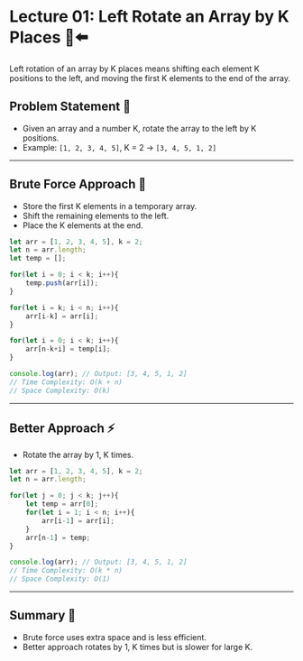# Lecture 01: Left Rotate an Array by K Places 🔄⬅️

Left rotation of an array by K places means shifting each element K positions to the left, and moving the first K elements to the end of the array.

## Problem Statement 🤔

- Given an array and a number K, rotate the array to the left by K positions.
- Example: `[1, 2, 3, 4, 5]`, K = 2 → `[3, 4, 5, 1, 2]`

---

## Brute Force Approach 🐢

- Store the first K elements in a temporary array.
- Shift the remaining elements to the left.
- Place the K elements at the end.

```javascript
let arr = [1, 2, 3, 4, 5], k = 2;
let n = arr.length;
let temp = [];

for(let i = 0; i < k; i++){
    temp.push(arr[i]);
}

for(let i = k; i < n; i++){
    arr[i-k] = arr[i];
}

for(let i = 0; i < k; i++){
    arr[n-k+i] = temp[i];
}

console.log(arr); // Output: [3, 4, 5, 1, 2]
// Time Complexity: O(k + n)
// Space Complexity: O(k)
```

---

## Better Approach ⚡

- Rotate the array by 1, K times.

```javascript
let arr = [1, 2, 3, 4, 5], k = 2;
let n = arr.length;

for(let j = 0; j < k; j++){
    let temp = arr[0];
    for(let i = 1; i < n; i++){
        arr[i-1] = arr[i];
    }
    arr[n-1] = temp;
}

console.log(arr); // Output: [3, 4, 5, 1, 2]
// Time Complexity: O(k * n)
// Space Complexity: O(1)
```

---



## Summary 🎉

- Brute force uses extra space and is less efficient.
- Better approach rotates by 1, K times but is slower for large K.